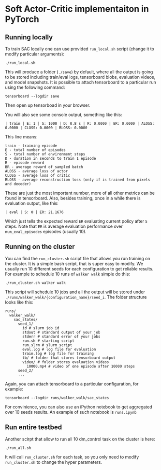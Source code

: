 # Soft Actor-Critic implementaiton in PyTorch


## Running locally
To train SAC locally one can use provided `run_local.sh` script (change it to modify particular arguments):
```
./run_local.sh
```
This will produce a folder (`./save`) by default, where all the output is going to be stored including train/eval logs, tensorboard blobs, evaluation videos, and model snapshots. It is possible to attach tensorboard to a particular run using the following command:
```
tensorboard --logdir save
```
Then open up tensorboad in your browser.

You will also see some console output, something like this:
```
| train | E: 1 | S: 1000 | D: 0.8 s | R: 0.0000 | BR: 0.0000 | ALOSS: 0.0000 | CLOSS: 0.0000 | RLOSS: 0.0000
```
This line means:
```
train - training episode
E - total number of episodes 
S - total number of environment steps
D - duration in seconds to train 1 episode
R - episode reward
BR - average reward of sampled batch
ALOSS - average loss of actor
CLOSS - average loss of critic
RLOSS - average reconstruction loss (only if is trained from pixels and decoder)
```
These are just the most important number, more of all other metrics can be found in tensorboard.
Also, besides training, once in a while there is evaluation output, like this:
```
| eval | S: 0 | ER: 21.1676
```
Which just tells the expected reward `ER` evaluating current policy after `S` steps. Note that `ER` is average evaluation performance over `num_eval_episodes` episodes (usually 10).

## Running on the cluster
You can find the `run_cluster.sh` script file that allows you run training on the cluster. It is a simple bash script, that is super easy to modify. We usually run 10 different seeds for each configuration to get reliable results. For example to schedule 10 runs of `walker walk` simple do this:
```
./run_cluster.sh walker walk
```
This script will schedule 10 jobs and all the output will be stored under `./runs/walker_walk/{configuration_name}/seed_i`. The folder structure looks like this:
```
runs/
  walker_walk/
    sac_states/
      seed_1/
        id # slurm job id
        stdout # standard output of your job
        stderr # standard error of your jobs
        run.sh # starting script
        run.slrm # slurm script
        eval.log # log file for evaluation
        train.log # log file for training
        tb/ # folder that stores tensorboard output
        video/ # folder stores evaluation videos
          10000.mp4 # video of one episode after 10000 steps
      seed_2/
      ...
```
Again, you can attach tensorboard to a particular configuration, for example:
```
tensorboard --logdir runs/walker_walk/sac_states
```

For convinience, you can also use an iPython notebook to get aggregated over 10 seeds results. An example of such notebook is `runs.ipynb`


## Run entire testbed
Another scirpt that allow to run all 10 dm_control task on the cluster is here:
```
./run_all.sh
```
It will call `run_cluster.sh` for each task, so you only need to modify `run_cluster.sh` to change the hyper parameters.

